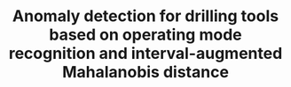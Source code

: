 ---
layout: "publication"
title: "Anomaly detection for drilling tools based on operating mode recognition and interval-augmented Mahalanobis distance"
type: "paper"
order: 210
year: 2025
authors: "Wenkai Hu, Bin Hu, Yupeng Li, Peng Zhang, R. Bhushan Gopaluni and Weihua Cao"
journal: "Control Engineering Practice"
pdf: "2025J02_hu_cep.pdf"
thumbnail: "2025J02_hu_cep.png"
external_url: "https://www.sciencedirect.com/science/article/abs/pii/S096706612400371X?via%3Dihub"
image: "/assets/thumbnails/2025J02_hu_cep.png"
thumbnail_caption: "Figure 1: A diagram of co-processing"
description: "Prompt and accurate anomaly detection of drilling tools is of great significance to ensure the safe and stable operation of drilling processes. However, the operating mode of a drilling tool may often change, leading to difficulties in distinguishing the drilling anomalies from the normal mode switching. Further, the variations of drilling signals caused by such anomalies in drilling tools are usually slight, making it quite challenging to separate the abnormal part from the normal part in the time series, which would compromise the accuracy and promptness of anomaly detection. Accordingly, this paper proposes a new method for anomaly detection of drilling tools based on operating mode recognition and interval-augmented Mahalanobis distance. The main contributions are threefold: 1) A mode recognition method based on the Earth Mover’s distance (EMD) and K-means clustering is proposed to identify drilling operating modes. 2) An anomaly detection method based on the interval-augmented Mahalanobis distance (IAMD) is proposed to detect anomalies of drilling tools. 3) An alarm generation strategy based on the kernel density estimation and alarm deadband is designed to reduce the false alarm rate. The effectiveness of the proposed method is demonstrated by industrial case studies involving a real drilling system."
---